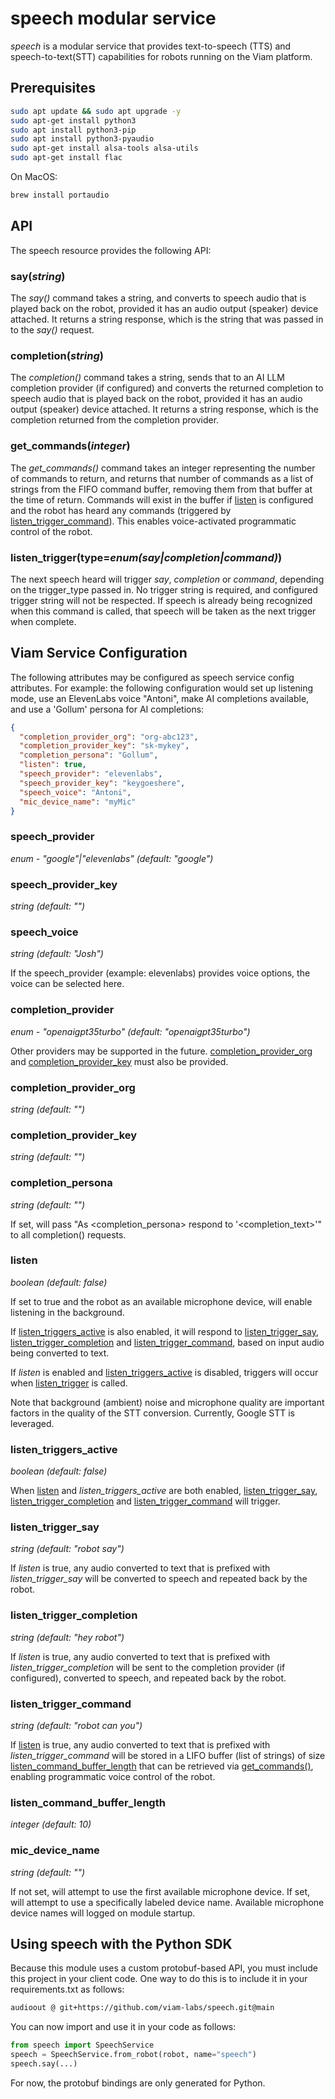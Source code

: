 # speech modular service

*speech* is a modular service that provides text-to-speech (TTS) and speech-to-text(STT) capabilities for robots running on the Viam platform.

## Prerequisites

``` bash
sudo apt update && sudo apt upgrade -y
sudo apt-get install python3
sudo apt install python3-pip
sudo apt install python3-pyaudio
sudo apt-get install alsa-tools alsa-utils
sudo apt-get install flac
```

On MacOS:

``` bash
brew install portaudio
```

## API

The speech resource provides the following API:

### say(*string*)

The *say()* command takes a string, and converts to speech audio that is played back on the robot, provided it has an audio output (speaker) device attached.
It returns a string response, which is the string that was passed in to the *say()* request.


### completion(*string*)

The *completion()* command takes a string, sends that to an AI LLM completion provider (if configured) and converts the returned completion to speech audio that is played back on the robot, provided it has an audio output (speaker) device attached.
It returns a string response, which is the completion returned from the completion provider.

### get_commands(*integer*)

The *get_commands()* command takes an integer representing the number of commands to return, and returns that number of commands as a list of strings from the FIFO command buffer, removing them from that buffer at the time of return.
Commands will exist in the buffer if [listen](#listen) is configured and the robot has heard any commands (triggered by [listen_trigger_command](#listen_trigger_command)).
This enables voice-activated programmatic control of the robot.

### listen_trigger(type=*enum(say|completion|command)*)

The next speech heard will trigger *say*, *completion* or *command*, depending on the trigger_type passed in.
No trigger string is required, and configured trigger string will not be respected.
If speech is already being recognized when this command is called, that speech will be taken as the next trigger when complete.

## Viam Service Configuration

The following attributes may be configured as speech service config attributes.
For example: the following configuration would set up listening mode, use an ElevenLabs voice "Antoni", make AI completions available, and use a 'Gollum' persona for AI completions:

``` json
{
  "completion_provider_org": "org-abc123",
  "completion_provider_key": "sk-mykey",
  "completion_persona": "Gollum",
  "listen": true,
  "speech_provider": "elevenlabs",
  "speech_provider_key": "keygoeshere",
  "speech_voice": "Antoni",
  "mic_device_name": "myMic"
}
```

### speech_provider

*enum - "google"|"elevenlabs" (default: "google")*

### speech_provider_key

*string (default: "")*

### speech_voice

*string (default: "Josh")*

If the speech_provider (example: elevenlabs) provides voice options, the voice can be selected here.

### completion_provider

*enum - "openaigpt35turbo" (default: "openaigpt35turbo")*

Other providers may be supported in the future.  [completion_provider_org](#completion_provider_org) and [completion_provider_key](#completion_provider_key) must also be provided.

### completion_provider_org

*string (default: "")*

### completion_provider_key

*string (default: "")*

### completion_persona

*string (default: "")*

If set, will pass "As <completion_persona> respond to '<completion_text>'" to all completion() requests.

### listen

*boolean (default: false)*

If set to true and the robot as an available microphone device, will enable listening in the background.

If [listen_triggers_active](#listen_triggers_active) is also enabled, it will respond to [listen_trigger_say](#listen_trigger_say), [listen_trigger_completion](#listen_trigger_completion) and [listen_trigger_command](#listen_trigger_command), based on input audio being converted to text.

If *listen* is enabled and [listen_triggers_active](#listen_triggers_active) is disabled, triggers will occur when [listen_trigger](#listen_trigger) is called.

Note that background (ambient) noise and microphone quality are important factors in the quality of the STT conversion.
Currently, Google STT is leveraged.

### listen_triggers_active

*boolean (default: false)*

When [listen](#listen) and *listen_triggers_active* are both enabled, [listen_trigger_say](#listen_trigger_say), [listen_trigger_completion](#listen_trigger_completion) and [listen_trigger_command](#listen_trigger_command) will trigger.

### listen_trigger_say

*string (default: "robot say")*

If *listen* is true, any audio converted to text that is prefixed with *listen_trigger_say* will be converted to speech and repeated back by the robot.

### listen_trigger_completion

*string (default: "hey robot")*

If *listen* is true, any audio converted to text that is prefixed with *listen_trigger_completion* will be sent to the completion provider (if configured), converted to speech, and repeated back by the robot.

### listen_trigger_command

*string (default: "robot can you")*

If [listen](#listen) is true, any audio converted to text that is prefixed with *listen_trigger_command* will be stored in a LIFO buffer (list of strings) of size [listen_command_buffer_length](#listen_command_buffer_length) that can be retrieved via [get_commands()](#get_commandsinteger), enabling programmatic voice control of the robot.

### listen_command_buffer_length

*integer (default: 10)*

### mic_device_name

*string (default: "")*

If not set, will attempt to use the first available microphone device.
If set, will attempt to use a specifically labeled device name.
Available microphone device names will logged on module startup.

## Using speech with the Python SDK

Because this module uses a custom protobuf-based API, you must include this project in your client code.  One way to do this is to include it in your requirements.txt as follows:

``` txt
audioout @ git+https://github.com/viam-labs/speech.git@main
```

You can now import and use it in your code as follows:

``` python
from speech import SpeechService
speech = SpeechService.from_robot(robot, name="speech")
speech.say(...)
```

For now, the protobuf bindings are only generated for Python.
